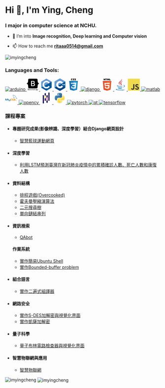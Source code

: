 <h1 align="left">Hi 👋, I'm Ying, Cheng</h1>
<h3 align="left">I major in computer science at NCHU.</h3>

- 🌱 I’m into **Image recognition, Deep learning and Computer vision**

- 📫 How to reach me **ritaaa0514@gmail.com**

<p align="left"> <img src="https://komarev.com/ghpvc/?username=imyingcheng&label=Profile%20views&color=0e75b6&style=flat" alt="imyingcheng" /> </p>

<p align="left">
</p>

<h3 align="left">Languages and Tools:</h3>
<p align="left"> <a href="https://www.arduino.cc/" target="_blank" rel="noreferrer"> <img src="https://cdn.worldvectorlogo.com/logos/arduino-1.svg" alt="arduino" width="40" height="40"/> </a> <a href="https://getbootstrap.com" target="_blank" rel="noreferrer"> <img src="https://raw.githubusercontent.com/devicons/devicon/master/icons/bootstrap/bootstrap-plain-wordmark.svg" alt="bootstrap" width="40" height="40"/> </a> <a href="https://www.cprogramming.com/" target="_blank" rel="noreferrer"> <img src="https://raw.githubusercontent.com/devicons/devicon/master/icons/c/c-original.svg" alt="c" width="40" height="40"/> </a> <a href="https://www.w3schools.com/cpp/" target="_blank" rel="noreferrer"> <img src="https://raw.githubusercontent.com/devicons/devicon/master/icons/cplusplus/cplusplus-original.svg" alt="cplusplus" width="40" height="40"/> </a> <a href="https://www.w3schools.com/css/" target="_blank" rel="noreferrer"> <img src="https://raw.githubusercontent.com/devicons/devicon/master/icons/css3/css3-original-wordmark.svg" alt="css3" width="40" height="40"/> </a> <a href="https://www.djangoproject.com/" target="_blank" rel="noreferrer"> <img src="https://cdn.worldvectorlogo.com/logos/django.svg" alt="django" width="40" height="40"/> </a> <a href="https://www.w3.org/html/" target="_blank" rel="noreferrer"> <img src="https://raw.githubusercontent.com/devicons/devicon/master/icons/html5/html5-original-wordmark.svg" alt="html5" width="40" height="40"/> </a> <a href="https://www.java.com" target="_blank" rel="noreferrer"> <img src="https://raw.githubusercontent.com/devicons/devicon/master/icons/java/java-original.svg" alt="java" width="40" height="40"/> </a> <a href="https://developer.mozilla.org/en-US/docs/Web/JavaScript" target="_blank" rel="noreferrer"> <img src="https://raw.githubusercontent.com/devicons/devicon/master/icons/javascript/javascript-original.svg" alt="javascript" width="40" height="40"/> </a> <a href="https://www.mathworks.com/" target="_blank" rel="noreferrer"> <img src="https://upload.wikimedia.org/wikipedia/commons/2/21/Matlab_Logo.png" alt="matlab" width="40" height="40"/> </a> <a href="https://www.mysql.com/" target="_blank" rel="noreferrer"> <img src="https://raw.githubusercontent.com/devicons/devicon/master/icons/mysql/mysql-original-wordmark.svg" alt="mysql" width="40" height="40"/> </a> <a href="https://opencv.org/" target="_blank" rel="noreferrer"> <img src="https://www.vectorlogo.zone/logos/opencv/opencv-icon.svg" alt="opencv" width="40" height="40"/> </a> <a href="https://pandas.pydata.org/" target="_blank" rel="noreferrer"> <img src="https://raw.githubusercontent.com/devicons/devicon/2ae2a900d2f041da66e950e4d48052658d850630/icons/pandas/pandas-original.svg" alt="pandas" width="40" height="40"/> </a> <a href="https://www.python.org" target="_blank" rel="noreferrer"> <img src="https://raw.githubusercontent.com/devicons/devicon/master/icons/python/python-original.svg" alt="python" width="40" height="40"/> </a> <a href="https://pytorch.org/" target="_blank" rel="noreferrer"> <img src="https://www.vectorlogo.zone/logos/pytorch/pytorch-icon.svg" alt="pytorch" width="40" height="40"/> </a> <a href="https://www.qt.io/" target="_blank" rel="noreferrer"> <img src="https://upload.wikimedia.org/wikipedia/commons/0/0b/Qt_logo_2016.svg" alt="qt" width="40" height="40"/> </a> <a href="https://www.tensorflow.org" target="_blank" rel="noreferrer"> <img src="https://www.vectorlogo.zone/logos/tensorflow/tensorflow-icon.svg" alt="tensorflow" width="40" height="40"/> </a> </p>

<h3>課程專案</h3>
<ul>
  <li>
  <h4>專題研究成果(影像辨識、深度學習）結合Django網頁設計</h4>
    <ul>
    <li><a href="https://github.com/imYingCheng/Basketball_Scoring_Detection">智慧籃球運動網頁</a></li>
    </ul>
  </li>
  <li>
  <h4>深度學習</h4>
    <ul>
    <li><a href="https://github.com/imYingCheng/Time_series_analysis_for_COVID-19">利用LSTM預測臺灣在新冠肺炎疫情中的累積確診人數、死亡人數和康復人數</a></li>
    </ul>
  </li>
  <li>
  <h4>資料結構</h4>
    <ul>
    <li><a href="https://github.com/imYingCheng/Scheduling_game">排程遊戲(Overcooked)</a></li>
    <li><a href="https://github.com/imYingCheng/Huffman_coding">霍夫曼壓縮演算法</a></li>
    <li><a href="https://github.com/imYingCheng/Binary_search_tree">二元搜尋樹</a></li>
    <li><a href="https://github.com/imYingCheng/Singly_linked_list">單向鏈結串列</a></li>
    </ul>
  </li>
  <li>
  <h4>資訊檢索</h4>
    <ul>
    <li><a href="https://github.com/imYingCheng/QAbot">QAbot</a></li>
    </ul>
  <h4>作業系統</h4>
    <ul>
    <li><a href="https://github.com/imYingCheng/Ubuntu_shell">實作簡易Ubuntu Shell</a></li>
    <li><a href="https://github.com/imYingCheng/Bounded-buffer_problem">實作Bounded-buffer problem</a></li>
    </ul>
  </li>
  <li>
  <h4>組合語言</h4>
    <ul>
    <li><a href="https://github.com/imYingCheng/2-pass_assembler">實作二遍式組譯器</a></li>
    </ul>
  </li>
  <li>
  <h4>網路安全</h4>
    <ul>
    <li><a href="https://github.com/imYingCheng/S-DES">實作S-DES加解密與視覺化界面</a></li>
    <li><a href="https://github.com/imYingCheng/Caesar_cipher">實作凱薩加解密</a></li>
    </ul>
  </li>
  <li>
  <h4>量子科學</h4>
    <ul>
    <li><a href="https://github.com/imYingCheng/Quantum_boolean_circuits_checker">量子布林電路檢查器與視覺化界面</a></li>
    </ul>
  </li>
  <li>
  <h4>智慧物聯網與應用</h4>
    <ul>
    <li><a href="https://github.com/imYingCheng/aiot0531">智慧物聯網</a></li>
    </ul>
  </li>
</ul>

<p><img align="left" src="https://github-readme-stats.vercel.app/api/top-langs?username=imyingcheng&show_icons=true&locale=en&layout=compact" alt="imyingcheng" /></p>

<p>&nbsp;<img align="center" src="https://github-readme-stats.vercel.app/api?username=imyingcheng&show_icons=true&locale=en" alt="imyingcheng" /></p>
